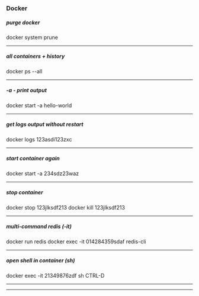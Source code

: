 ### Docker

##### purge docker
docker system prune
___
##### all containers + history
docker ps --all
___
##### -a - print output
docker start -a hello-world
___
##### get logs output without restart
docker logs 123asdi123zxc
___
##### start container again
docker start -a 234sdz23waz
___
##### stop container
docker stop 123jlksdf213
docker kill 123jlksdf213
___
##### multi-command redis (-it)
docker run redis
docker exec -it 014284359sdaf redis-cli
___
##### open shell in container (sh)
docker exec -it 21349876zdf sh
CTRL-D
___
___





